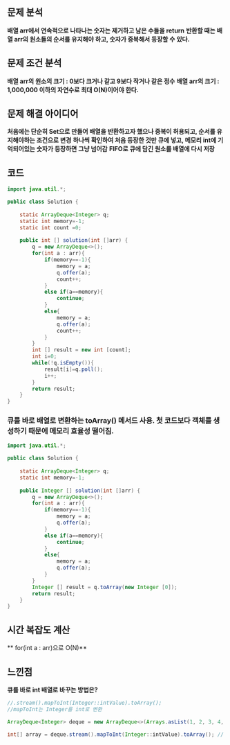 ## 문제 분석
**배열 arr에서 연속적으로 나타나는 숫자는 제거하고 남은 수들을 return**
**반환할 때는 배열 arr의 원소들의 순서를 유지해야 하고, 숫자가 중복해서 등장할 수 있다.**

## 문제 조건 분석
**배열 arr의 원소의 크기 : 0보다 크거나 같고 9보다 작거나 같은 정수**
**배열 arr의 크기 : 1,000,000 이하의 자연수로 최대 O(N)이어야 한다.**

## 문제 해결 아이디어
**처음에는 단순히 Set으로 만들어 배열을 반환하고자 했으나 중복이 허용되고, 순서를 유지해야하는 조건으로 변경**
**하나씩 확인하여 처음 등장한 것만 큐에 넣고, 메모리 int에 기억되어있는 숫자가 등장하면 그냥 넘어감**
**FIFO로 큐에 담긴 원소를 배열에 다시 저장**

## 코드
```java
import java.util.*;

public class Solution {
    
    static ArrayDeque<Integer> q;
    static int memory=-1;
    static int count =0;
    
    public int [] solution(int []arr) {
        q = new ArrayDeque<>();
        for(int a : arr){
            if(memory==-1){
                memory = a;
                q.offer(a);
                count++;
            }
            else if(a==memory){
                continue;
            }
            else{
                memory = a;
                q.offer(a);
                count++;
            }
        }
        int [] result = new int [count];
        int i=0;
        while(!q.isEmpty()){
            result[i]=q.poll();
            i++;
        }
        return result;
    }
}
```
### 큐를 바로 배열로 변환하는 toArray() 메서드 사용. 첫 코드보다 객체를 생성하기 때문에 메모리 효율성 떨어짐.
```java
import java.util.*;

public class Solution {
    
    static ArrayDeque<Integer> q;
    static int memory=-1;
    
    public Integer [] solution(int []arr) {
        q = new ArrayDeque<>();
        for(int a : arr){
            if(memory==-1){
                memory = a;
                q.offer(a);
            }
            else if(a==memory){
                continue;
            }
            else{
                memory = a;
                q.offer(a);
            }
        }
        Integer [] result = q.toArray(new Integer [0]);
        return result;
    }
}
```

## 시간 복잡도 계산
** for(int a : arr)으로 O(N)**

## 느낀점
**큐를 바로 int 배열로 바꾸는 방법은?**
```java
//.stream().mapToInt(Integer::intValue).toArray();
//mapToInt는 Integer를 int로 변환

ArrayDeque<Integer> deque = new ArrayDeque<>(Arrays.asList(1, 2, 3, 4, 5));

int[] array = deque.stream().mapToInt(Integer::intValue).toArray(); // 변환
```
